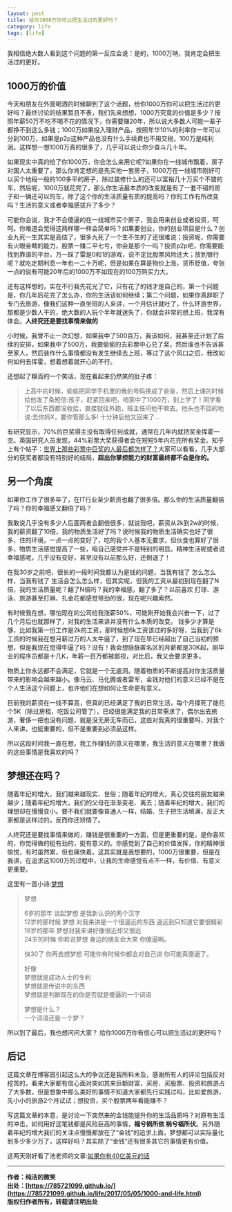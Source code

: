 ```yaml
---
layout: post
title: 给你1000万你可以把生活过的更好吗？
category: life
tags: [life]
---
```


我相信绝大数人看到这个问题的第一反应会说：是的，1000万呐，我肯定会把生活过的更好。


## 1000万的价值

今天和朋友在外面喝酒的时候聊到了这个话题，给你1000万你可以把生活过的更好吗？最终讨论的结果暂且不表，我们先来想想，1000万究竟的价值是多少？按照年薪50万不吃不喝不花的情况下，你需要赚20年，所以说大多数人可能一辈子都挣不到这么多钱；1000万如果投入理财产品，按照年华10%的利率你一年可以分到100万，如果是p2p这种产品也没有什么手续费也不用交税，100万是纯利润。这样想一想1000万真的很多了，几乎可以说让你少奋斗几十年。

如果现实中真的给了你1000万，你会怎么来用它呢?如果你在一线城市飘着，房子对国人太重要了，那么你肯定想的是先买他一套房子，1000万在一线城市刚好可以买个地段一般的100多平的房子，除过装修什么的还可以富裕几十万买个不错的车，然后呢，1000万就花完了，那么你生活最本质的改变就是有了一套不错的房子和一辆还可以的车，除了这个你的生活质量有质的提高吗？你的工作有所改变吗？生活的意义或者幸福感拔升了多少？

可能你会说，我才不会傻逼的在一线城市买个房子，我会用来创业或者投资，呵呵。你难道会觉得这两样哪一样会简单吗？如果要创业，你的创业项目是什么？创业九死一生其实是高估了，很多九死了一个生不生的了还很难说；投资呢，你需要有火眼金睛的能力，股票一赚二平七亏，你会是那个一吗？投资p2p吧，你需要能找到靠谱的平台，万一踩了雷是0和1的游戏，说不定比股票风险还大；放到银行呢？就吃定期利息一年也一二十万呢，但是如果在算是物价上涨，货币贬值，夸张一点的说有可能20年后的1000万不如现在的100万购买力大。

还有这样想的，实在不行我先花光了它，只有花了的钱才是自己的，第一个问题是，你几年后花完了怎么办，你的生活该如何继续；第二个问题，如果你真辞职了专门去旅游，像我们这种一直坐班的人来讲，一个月估计就吐了，什么环游世界，那都是少数人干的，绝大数的人玩个半年就迷失了，你就会非常的想上班，我深有体会。**人终究还是要找事情来做的**

小时候，我曾不止一次幻想，如果我中了500百万，我该如何，我甚至还计划了后续的安排，如果我中了500万，我要偷偷的去彩票中心兑了奖，然后谁也不告诉甚至家人，然后装作什么事情都没有发生继续去上班，等过了这个风口之后，我改如何如何去挥霍，想着想着就开心的不行。

还想起了糗百的一个笑话，现在看起来仍然笑的肚子疼：

> 上高中的时候，偷偷把同学手机里的我的号码换成了爸爸，然后上课的时候给他发了条短信:孩子，赶紧回来吧，咱家中了1000万，别上学了！同学看了以后东西都没收拾，直接就往外跑，班主任问他干嘛去。他头也不回的地说:去你妈X，要你管那么多! 
十分钟后他又回来了...

有研究显示，70%的巨奖得主没有取得任何成就，通常在几年内就把奖金挥霍一空。英国研究人员发现，44%彩票大奖获得者会在短短5年内花完所有奖金。知乎上有个帖子：[世界上那些彩票中巨奖的人最后都怎样了？](https://www.zhihu.com/question/22163243)大家可以看看，几乎大部分的获奖者都没有特别好的结局，**超出你掌控能力的财富最终都不会是你的。**

## 另一个角度

如果你工作了很多年了，在IT行业至少薪资也翻了很多倍。那么你的生活质量翻倍了吗？你的幸福感又翻倍了吗？

我敢说几乎没有多少人后面两者会翻倍很多，就说我吧，薪资从2k到2w的时候，我的薪资翻了10倍，我的物质生活好了吗？说时候我的物质生活确实也好了很多，住的环境，一点一点的变好了，吃的我个人基本无要求，但伙食也算好了很多，物质生活感觉提高了一些，咱自己感受并不是特别的明显。精神生活呢或者说幸福感呢，几乎没有变好，甚至没有以前那么好，还倒退了！

在我30岁之前吧，很长的一段时间我都认为是钱的问题，当我有钱了 怎么怎么样，当我有钱了 生活会怎么怎么样，但其实呢，但我的工资从最初到现在翻了N倍，我的生活质量呢？翻了N倍吗？我的幸福感，翻了多了？以前喜欢 打球、游泳、旅游甚至打麻、扎金花都感觉带劲的很，现在呢兴趣索然。 

有时候我在想，哪怕现在的公司给我涨薪50%，可能刚开始我会兴奋一下，过了几个月后也就那样了，对我的生活来讲并没有什么本质的改变。
钱多少才算是够，比如我第一份工作是2k的工资，那时候想6k工资该过的多好呀，当我到了6k工资的时候我在想月薪过万的人太牛逼了，到了现在早已经超出了自己当初的预想，但是我现在觉得牛逼了吗？没有！我会想脉脉匿名区的月薪都是30K起，刚毕业的程序员都是十几K，年薪一百万都被鄙视，对比后，我又会要求更多。

物质上你永远都不会满足，它就是一个无底洞。随着物质的不断提高对你生活质量带来的影响会越来越小。像马云、马化腾或者雷军，金钱对他们的意义已经不是在个人生活这个问题上，也许他们在想如何让生命更有意义。

目前我的薪资在一线不算高，但真的已经满足了我的日常生活，每个月撑死了能花个5K（除过房租，吃饭公司管了），已经很能满足我的日常需求了，偶尔出去旅游，奢侈一把也没有问题，就是没无房无车而已，这些对我真的很重要吗，对我个人来讲，也挺重要的，但不是重要到必须品这样。

所以这段时间我一直在想，我工作赚钱的意义在哪里，我生活的意义在哪里？我做的这些事情是我喜欢的吗？

## 梦想还在吗？

随着年纪的增大，我们越来越现实、世俗；随着年纪的增大，真心交往的朋友越来越少；随着年纪的增大，我们的父母在渐渐变老、离去；随着年纪的增大，我们的理想却在慢慢变小。要不我们就要像普通人一样，结婚、生子把生活填满，反正大家都是这样过的，反而你还矫情了。

人终究还是要找事情来做的，赚钱是很重要的一方面，但是更重要的是，是你喜欢的，你觉得做的挺有劲的，挺有意义的。你感觉到了自己的价值发挥，你的精神很愉悦，有时虽然累，但也痛快着。这其实就是我想要的，1000万很重要，但是在我讲，在追求这1000万的过程中，让我的生命感觉有点不一样，有价值、有意义更重要。


这里有一首小诗:[梦想](http://liuyue.ren/2016/12/12/%E6%A2%A6%E6%83%B3/)

> 梦想
> 
> 6岁的那年 谈起梦想 是我新认识的两个汉字  
> 12岁的那时候 梦想 对我来讲是一个很遥远的东西 遥远到只知道它要很精彩  
> 18岁的那年 梦想对我来讲好像很近却又很远   
> 24岁的时候 你若说梦想 身边的朋友会大笑 你傻逼啊。  
>
> 快30了 你再去想梦想 可能你有时候你都会对自己讲 你可能真傻逼了。  
>
> 好像   
> 梦想就是成功人士的专利    
> 梦想就是传说中的东西  
> 梦想就是判断现在的你是否就是傻逼的一个词语  
>
> 梦想是什么？  
> 一个词语还是一个梦？  



所以到了最后，我也想问问大家？
给你1000万你有信心可以把生活过的更好吗？


## 后记

这篇文章在博客园引起这么大的争议还是我所料未及，感谢所有人的评论包括反对挖苦的，看来大家都有信心面对突如其来巨额财富，买房、买股票、投资和旅游占了大多数，但是想象中那么美好的事情不知道大家都先行实践过吗，比如爱旅游，先小小的旅游2个月试试；想投资，买个股票两年看能赚不？

写这篇文章的本意，是讨论一下突然来的金钱能提升你的生活品质吗？对原有生活的冲击，如何用好这笔钱都是风险巨高的事情，**福兮祸所依 祸兮福所伏**。另外随着年纪的增大我们的关注点慢慢都放在了“金钱”的追求上面，梦想都可以实际量化到多少多少万了，这样好吗？其实除了“金钱”还有很多其它的事情更有价值。


这两天刚好看了池老师的文章:[如果你有40亿美元的话](http://mp.weixin.qq.com/s/1hHSWuQgS3fwXuIRG3uXog)


-------------

**作者：纯洁的微笑**  
**出处：[https://785721099.github.io/](https://785721099.github.io/life/2017/05/05/1000-and-life.html)**      
**版权归作者所有，转载请注明出处** 















